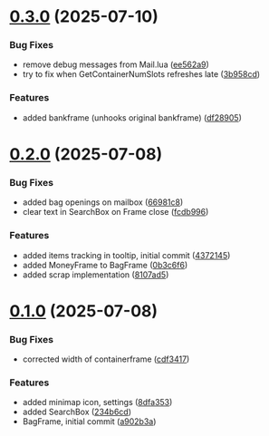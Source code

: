 # [0.3.0](https://github.com/dh-harald/Bagzen/compare/v0.2.0...v0.3.0) (2025-07-10)


### Bug Fixes

* remove debug messages from Mail.lua ([ee562a9](https://github.com/dh-harald/Bagzen/commit/ee562a988f55d502a80cb489a9be140a1d5ac33a))
* try to fix when GetContainerNumSlots refreshes late ([3b958cd](https://github.com/dh-harald/Bagzen/commit/3b958cd8f29922aadfbb4dbcd505c4cd6b29498d))


### Features

* added bankframe (unhooks original bankframe) ([df28905](https://github.com/dh-harald/Bagzen/commit/df28905829f00675f1ee3d662051da82b76cc256))

# [0.2.0](https://github.com/dh-harald/Bagzen/compare/v0.1.0...v0.2.0) (2025-07-08)


### Bug Fixes

* added bag openings on mailbox ([66981c8](https://github.com/dh-harald/Bagzen/commit/66981c8367637ee66db411dfc2ec73a3c3648f53))
* clear text in SearchBox on Frame close ([fcdb996](https://github.com/dh-harald/Bagzen/commit/fcdb996b227bb255aef68203cb218220ce1212ad))


### Features

* added items tracking in tooltip, initial commit ([4372145](https://github.com/dh-harald/Bagzen/commit/43721453a1e702117433f02749a8ac6b3e2d0284))
* added MoneyFrame to BagFrame ([0b3c6f6](https://github.com/dh-harald/Bagzen/commit/0b3c6f6bdfd4e586cea17d47300fdc7d2c8af1df))
* added scrap implementation ([8107ad5](https://github.com/dh-harald/Bagzen/commit/8107ad565f7f59628526231fc74df593ffee4965))

# [0.1.0](https://github.com/dh-harald/Bagzen/compare/v0.0.0...v0.1.0) (2025-07-08)


### Bug Fixes

* corrected width of containerframe ([cdf3417](https://github.com/dh-harald/Bagzen/commit/cdf341701e25333c24d444ecb750f009cd0b4465))


### Features

* added minimap icon, settings ([8dfa353](https://github.com/dh-harald/Bagzen/commit/8dfa353c4c642502ab7a030aa6d635d4e8fc4253))
* added SearchBox ([234b6cd](https://github.com/dh-harald/Bagzen/commit/234b6cdc7bad5223b534dd9d8a399241fe4a9784))
* BagFrame, initial commit ([a902b3a](https://github.com/dh-harald/Bagzen/commit/a902b3a4e11733cb07faa9c68f3f2d78ea9bfc04))

